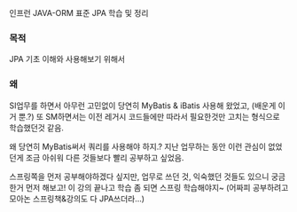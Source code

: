 인프런 JAVA-ORM 표준  JPA  학습 및 정리

### 목적
JPA 기초 이해와 사용해보기 위해서

### 왜
SI업무를 하면서 아무런 고민없이 당연히 MyBatis & iBatis 사용해 왔었고, (배운게 이거 뿐.?)
또 SM하면서는 이전 레거시 코드들에만 따라서 필요한것만 고치는 형식으로 학습했던것 같음.

왜 당연히 MyBatis써서 쿼리를 사용해야 하지.? 지난 업무하는 동안 이런 관심이 없었던게 조금 아쉬워
다른 것들보다 빨리 공부하고 싶었음.

스프링쪽을 먼저 공부해야하겠다 싶지만, 업무로 쓰던 것, 익숙했던 것들도 있으니
궁금한거 먼저 해보고! 이 강의 끝나고 학습 좀 되면 스프링 학습해야지~ (어짜피 공부하려고 모아논 스프링책&강의도 다 JPA쓰더라...)
